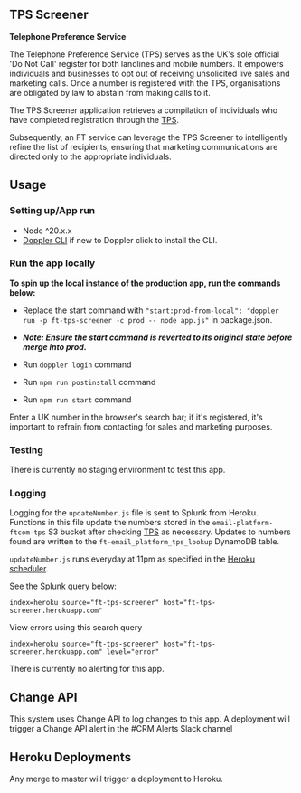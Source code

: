 ## TPS Screener

**Telephone Preference Service**

The Telephone Preference Service (TPS) serves as the UK's sole official 'Do Not Call' register for both landlines and mobile numbers. It empowers individuals and businesses to opt out of receiving unsolicited live sales and marketing calls. Once a number is registered with the TPS, organisations are obligated by law to abstain from making calls to it.

The TPS Screener application retrieves a compilation of individuals who have completed registration through the [TPS](https://www.tpsonline.org.uk/).

Subsequently, an FT service can leverage the TPS Screener to intelligently refine the list of recipients, ensuring that marketing communications are directed only to the appropriate individuals.

## Usage

### Setting up/App run

- Node ^20.x.x
- [Doppler CLI](https://docs.doppler.com/docs/install-cli) if new to Doppler click to install the CLI.

### Run the app locally

**To spin up the local instance of the production app, run the commands below:**

- Replace the start command with `"start:prod-from-local": "doppler run -p ft-tps-screener -c prod -- node app.js"` in package.json.
- **_Note: Ensure the start command is reverted to its original state before merge into prod._**

- Run `doppler login` command
- Run `npm run postinstall` command
- Run `npm run start` command

Enter a UK number in the browser's search bar; if it's registered, it's important to refrain from contacting for sales and marketing purposes.

### Testing

There is currently no staging environment to test this app.

### Logging

Logging for the `updateNumber.js` file is sent to Splunk from Heroku. Functions in this file update the numbers stored in the `email-platform-ftcom-tps` S3 bucket after checking [TPS](https://www.tpsonline.org.uk/) as necessary. Updates to numbers found are written to the `ft-email_platform_tps_lookup` DynamoDB table.

`updateNumber.js` runs everyday at 11pm as specified in the [Heroku scheduler](https://dashboard.heroku.com/apps/ft-tps-screener/scheduler).

See the Splunk query below:

`index=heroku source="ft-tps-screener" host="ft-tps-screener.herokuapp.com"`

View errors using this search query

`index=heroku source="ft-tps-screener" host="ft-tps-screener.herokuapp.com" level="error"`

There is currently no alerting for this app.

## Change API

This system uses Change API to log changes to this app. A deployment will trigger a Change API alert in the #CRM Alerts Slack channel

## Heroku Deployments

Any merge to master will trigger a deployment to Heroku.
